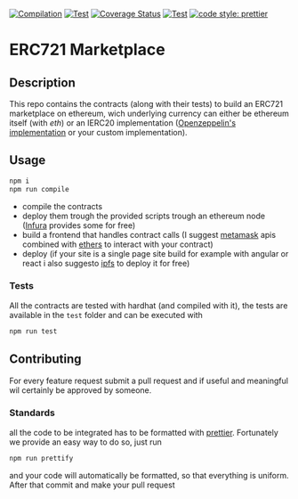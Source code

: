 [![Compilation](https://github.com/unelmacoin/unelmamarket/actions/workflows/solidity-compile.yaml/badge.svg)](https://github.com/unelmacoin/unelmamarket/actions/workflows/solidity-compile.yaml)
[![Test](https://github.com/unelmacoin/unelmamarket/actions/workflows/tests.yaml/badge.svg)](https://github.com/unelmacoin/unelmamarket/actions/workflows/tests.yaml)
[![Coverage Status](https://coveralls.io/repos/github/unelmacoin/unelmamarket/badge.svg?branch=main)](https://coveralls.io/github/unelmacoin/unelmamarket?branch=main)
[![Test](https://github.com/unelmacoin/unelmamarket/actions/workflows/code-formatting.yaml/badge.svg)](https://github.com/unelmacoin/unelmamarket/actions/workflows/code-formatting.yaml)
[![code style: prettier](https://img.shields.io/badge/code_style-prettier-ff69b4.svg)](https://github.com/prettier/prettier) 

# ERC721 Marketplace
## Description
This repo contains the contracts (along with their tests) to build an ERC721 marketplace on ethereum, wich underlying currency can either be ethereum itself (with _eth_) or an IERC20 implementation ([Openzeppelin's implementation](https://github.com/OpenZeppelin/openzeppelin-contracts/tree/master/contracts/token/ERC20) or your custom implementation).

## Usage
```bash
npm i
npm run compile
```
- compile the contracts
- deploy them trough the provided scripts trough an ethereum node ([Infura](infura.io) provides some for free)
- build a frontend that handles contract calls (I suggest [metamask](metamask.io) apis combined with [ethers](https://github.com/ethers-io/ethers.js/) to interact with your contract)
- deploy (if your site is a single page site build for example with angular or react i also suggesto [ipfs](ipfs.io) to deploy it for free)

### Tests
All the contracts are tested with hardhat (and compiled with it), the tests are available in the `test` folder and can be executed with
```bash
npm run test
```

## Contributing
For every feature request submit a pull request and if useful and meaningful wil certainly be approved by someone.

### Standards
all the code to be integrated has to be formatted with [prettier](prettier.io). Fortunately we provide an easy way to do so, just run
```bash
npm run prettify
```
and your code will automatically be formatted, so that everything is uniform. After that commit and make your pull request
